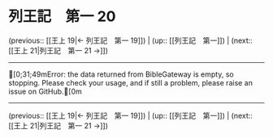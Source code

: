 # 列王記　第一 20

(previous:: [[王上 19|← 列王記　第一 19]]) | (up:: [[列王記　第一]]) | (next:: [[王上 21|列王記　第一 21 →]])

***
[0;31;49mError: the data returned from BibleGateway is empty, so stopping. Please check your usage, and if still a problem, please raise an issue on GitHub.[0m

***

(previous:: [[王上 19|← 列王記　第一 19]]) | (up:: [[列王記　第一]]) | (next:: [[王上 21|列王記　第一 21 →]])

